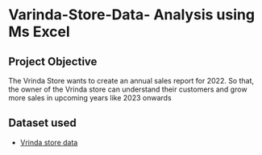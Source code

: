 # Varinda-Store-Data- Analysis using Ms Excel
## Project Objective 
The Vrinda Store wants to create an annual sales report for 2022. So that, the owner of the Vrinda store can understand their customers and grow more sales in upcoming years like 2023 onwards 
## Dataset used 
- <a href ="https://github.com/kritypandey/Vrinda-Store-analysis/blob/main/Vrinda%20Store%20Data%20Analysis.xlsx">Vrinda store data</a>
